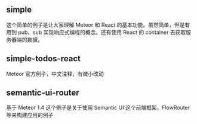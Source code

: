 ## simple
这个简单的例子是让大家理解 Meteor 和 React 的基本功能。虽然简单，但是有用到 pub、sub 实现响应式编程的概念。还有使用 React 的 container 去获取服务器端的数据。

## simple-todos-react

Meteor 官方例子，中文注释，有微小改动

## semantic-ui-router

基于 Meteor 1.4
这个例子是关于使用 Semantic UI 这个前端框架，FlowRouter 等来构建应用的例子
